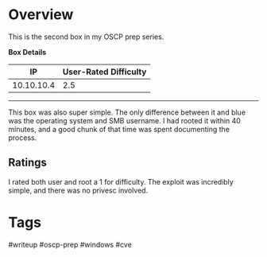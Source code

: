 # Overview

This is the second box in my OSCP prep series.

**Box Details**

|IP|User-Rated Difficulty
|---|---|
|10.10.10.4|2.5|

---

This box was also super simple. The only difference between it and blue was the operating system and SMB username. I had rooted it within 40 minutes, and a good chunk of that time was spent documenting the process.

## Ratings

I rated both user and root a 1 for difficulty. The exploit was incredibly simple, and there was no privesc involved.

# Tags

#writeup #oscp-prep #windows #cve
